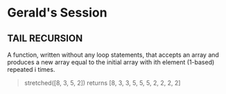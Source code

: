 # Gerald's Session

## TAIL RECURSION

A function, written without any loop statements, that accepts an array and produces a new array equal to the initial array with ith element (1-based) repeated i times.
> stretched([8, 3, 5, 2]) returns [8, 3, 3, 5, 5, 5, 2, 2, 2, 2]